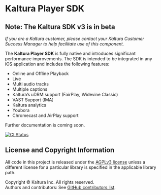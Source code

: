 # Kaltura Player SDK
## Note: The Kaltura SDK v3 is in beta

*If you are a Kaltura customer, please contact your Kaltura Customer Success Manager to help facilitate use of this component.*

The **Kaltura Player SDK** is fully native and introduces significant performance improvements. The SDK is intended to be integrated in any iOS application and includes the following features:

* Online and Offline Playback
* Live
* Multi audio tracks
* Multiple captions
* Kaltura’s uDRM support (FairPlay, Widevine Classic)
* VAST Support (IMA)
* Kaltura analytics
* Youbora
* Chromecast and AirPlay support

Further documentation is coming soon.

[![CI Status](http://img.shields.io/travis/kaltura/playkit-ios.svg?style=flat)](https://travis-ci.org/kaltura/playkit-ios)

## License and Copyright Information
All code in this project is released under the [AGPLv3 license](http://www.gnu.org/licenses/agpl-3.0.html) unless a different license for a particular library is specified in the applicable library path.   

Copyright © Kaltura Inc. All rights reserved.   
Authors and contributors: See [GitHub contributors list](https://github.com/kaltura/playkit-ios/graphs/contributors).  
